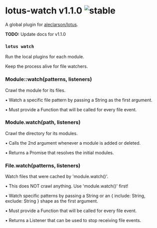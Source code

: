 
# lotus-watch v1.1.0 ![stable](https://img.shields.io/badge/stability-stable-4EBA0F.svg?style=flat)

A global plugin for [aleclarson/lotus](https://github.com/aleclarson/lotus).

**TODO:** Update docs for v1.1.0

### `lotus watch`

Run the local plugins for each module.

Keep the process alive for file watchers.

### Module::watch(patterns, listeners)

Crawl the module for its files.

  • Watch a specific file pattern by passing
    a String as the first argument.

  • Must provide a Function that will be called
    for every file event.

### Module.watch(path, listeners)

Crawl the directory for its modules.

  • Calls the 2nd argument whenever a module is added or deleted.

  • Returns a Promise that resolves the initial modules.

### File.watch(patterns, listeners)

Watch files that were cached by 'module.watch()'.

  • This does NOT crawl anything.
    Use 'module.watch()' first!

  • Watch specific patterns by passing a String or
    an { include: String, exclude: String } shape
    as the first argument.

  • Must provide a Function that will be called
    for every file event.

  • Returns a Listener that can be used
    to stop receiving file events.
